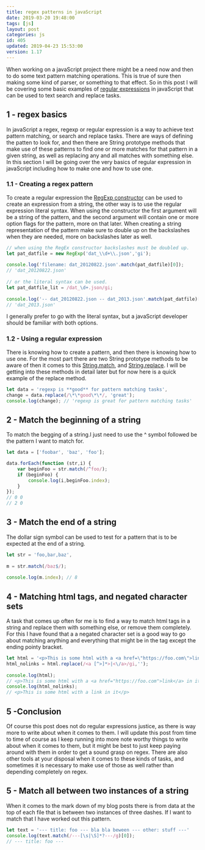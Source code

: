 ```yaml
---
title: regex patterns in javaScript
date: 2019-03-20 19:48:00
tags: [js]
layout: post
categories: js
id: 405
updated: 2019-04-23 15:53:00
version: 1.17
---
```


When working on a javaScript project there might be a need now and then to do some text pattern matching operations. This is true of sure then making some kind of parser, or something to that effect. So in this post I will be covering some basic examples of [regular expressions](https://developer.mozilla.org/en-US/docs/Web/JavaScript/Guide/Regular_Expressions) in javaScript that can be used to text search and replace tasks.

<!-- more -->

## 1 - regex basics

In javaScript a regex, regexp or regular expression is a way to achieve text pattern matching, or search and replace tasks. There are ways of defining the patten to look for, and then there are String prototype methods that make use of these patterns to find one or more matches for that pattern in a given string, as well as replacing any and all matches with something else. In this section I will be going over the very basics of regular expression in javaScript including how to make one and how to use one.

### 1.1 - Creating a regex pattern

To create a regular expression the [RegExp constructor](https://developer.mozilla.org/en-US/docs/Web/JavaScript/Reference/Global_Objects/RegExp) can be used to create an expression from a string, the other way is to use the regular expression literal syntax. When using the constructor the first argument will be a string of the pattern, and the second argument will contain one or more option flags for the pattern, more on that later. When creating a string representation of the pattern make sure to double up on the backslashes when they are needed, more on backslashes later as well.

```js
// when using the RegEx constructor backslashes must be doubled up.
let pat_datfile = new RegExp('dat_\\d+\\.json','gi');
 
console.log('filename: dat_20120822.json'.match(pat_datfile)[0]);
// 'dat_20120822.json'
 
// or the literal syntax can be used.
let pat_datfile_lit = /dat_\d+.json/gi;
 
console.log('-- dat_20120822.json -- dat_2013.json'.match(pat_datfile)[1]);
// 'dat_2013.json'
```

I generally prefer to go with the literal syntax, but a javaScript developer should be familiar with both options.


### 1.2 - Using a regular expression

There is knowing how to create a pattern, and then there is knowing how to use one. For the most part there are two String prototype methods to be aware of then it comes to this [String.match](https://developer.mozilla.org/en-US/docs/Web/JavaScript/Reference/Global_Objects/String/match), and [String.replace](https://developer.mozilla.org/en-US/docs/Web/JavaScript/Reference/Global_Objects/String/replace). I will be getting into these methods in detail later but for now here is a quick example of the replace method.

```js
let data = 'regexp is **good** for pattern matching tasks',
change = data.replace(/\*\*good\*\*/, 'great');
console.log(change); // 'regexp is great for pattern matching tasks'

```

## 2 - Match the beginning of a string

To match the begging of a string.I just need to use the ^ symbol followed be the pattern I want to match for.

```js
let data = ['foobar', 'baz', 'foo'];

data.forEach(function (str,i) {
    var beginFoo = str.match(/^foo/);
    if (beginFoo) {
        console.log(i,beginFoo.index);
    }
});
// 0 0
// 2 0

```

## 3 - Match the end of a string

The dollar sign symbol can be used to test for a pattern that is to be expected at the end of a string.
```js
let str = 'foo,bar,baz',
 
m = str.match(/baz$/);
 
console.log(m.index); // 8
```

## 4 - Matching html tags, and negated character sets

A task that comes up often for me is to find a way to match html tags in a string and replace them with something else, or remove them completely. For this I have found that a a negated character set is a good way to go about matching anything and everything that might be in the tag except the ending pointy bracket.

```js
let html = '<p>This is some html with a <a href=\"https://foo.com\">link<\/a> in it<\/p>',
html_nolinks = html.replace(/<a [^>]*>|<\/a>/gi,'');
 
console.log(html);
// <p>This is some html with a <a href="https://foo.com">link</a> in it</p>
console.log(html_nolinks);
// <p>This is some html with a link in it</p>
```

## 5 -Conclusion

Of course this post does not do regular expressions justice, as there is way more to write about when it comes to them. I will update this post from time to time of course as I keep running into more note worthy things to write about when it comes to them, but it might be best to just keep paying around with them in order to get a sound grasp on regex. There are also other tools at your disposal when it comes to these kinds of tasks, and sometimes it is necessary to make use of those as well rather than depending completely on regex.

## 5 - Match all between two instances of a string

When it comes to the mark down of my blog posts there is from data at the top of each file that is between two instances of three dashes. If I want to match that I have worked out this pattern.

```js
let text = '--- title: foo --- bla bla beween --- other: stuff ---'
console.log(text.match(/---[\s|\S]*?---/g)[0]);
// --- title: foo ---
```